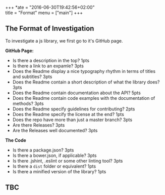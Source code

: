 +++
*ate = "2016-06-30T19:42:56+02:00"  
title = "Format"
menu = ["main"]
+++

## The Format of Investigation

To investigate a js library, we first go to it's GitHub page.

**GitHub Page:**  
* Is there a description in the top? 1pts  
* Is there a link to an expamle? 3pts  
* Does the Readme display a nice typography rhythm in terms of titles and subtitles? 3pts  
* Does the Readme contain a short description of what the library does? 3pts  
* Does the Readme contain documentation about the API? 5pts  
* Does the Readme contain code examples with the documentation of methods? 3pts  
* Does the Readme specify guidelines for contributing? 2pts  
* Does the Readme specify the license at the end? 1pts  
* Does the repo have more than just a master branch? 3pts  
* Are there Releases? 3pts  
* Are the Releases well documented? 3pts  

**The Code**  
* Is there a package.json? 3pts  
* Is there a bower.json, if applicable? 3pts  
* Is there .jshint, .eslint or some other linting tool? 3pts  
* Is there a `dist` folder or equivalent? 1pts  
* Is there a minified version of the library? 1pts  

## TBC